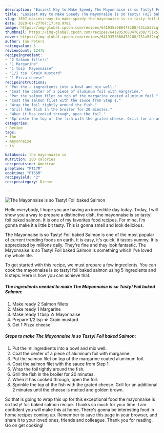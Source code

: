 ```yaml
---
description: "Easiest Way to Make Speedy The Mayonnaise is so Tasty! Foil baked Salmon"
title: "Easiest Way to Make Speedy The Mayonnaise is so Tasty! Foil baked Salmon"
slug: 2607-easiest-way-to-make-speedy-the-mayonnaise-is-so-tasty-foil-baked-salmon
date: 2020-07-27T07:17:48.978Z
image: https://img-global.cpcdn.com/recipes/6419353680478208/751x532cq70/the-mayonnaise-is-so-tasty-foil-baked-salmon-recipe-main-photo.jpg
thumbnail: https://img-global.cpcdn.com/recipes/6419353680478208/751x532cq70/the-mayonnaise-is-so-tasty-foil-baked-salmon-recipe-main-photo.jpg
cover: https://img-global.cpcdn.com/recipes/6419353680478208/751x532cq70/the-mayonnaise-is-so-tasty-foil-baked-salmon-recipe-main-photo.jpg
author: Ian Peters
ratingvalue: 5
reviewcount: 12475
recipeingredient:
- "2 Salmon fillets"
- "1 Margarine"
- "1 tbsp  Mayonnaise"
- "1/2 tsp  Grain mustard"
- "1 Pizza cheese"
recipeinstructions:
- "Put the ☆ ingredients into a bowl and mix well."
- "Coat the center of a piece of aluminum foil with margarine."
- "Put the salmon filet on top of the margarine coated aluminum foil."
- "Coat the salmon filet with the sauce from Step 1."
- "Wrap the foil tightly around the fish."
- "Grill the fish in the broiler for 20 minutes."
- "When it has cooked through, open the foil."
- "Sprinkle the top of the fish with the grated cheese. Grill for an additional 2 minutes until the cheese is melted and golden brown."
categories:
- Recipe
tags:
- the
- mayonnaise
- is

katakunci: the mayonnaise is 
nutrition: 280 calories
recipecuisine: American
preptime: "PT17M"
cooktime: "PT55M"
recipeyield: "2"
recipecategory: Dinner

---
```



![The Mayonnaise is so Tasty! Foil baked Salmon](https://img-global.cpcdn.com/recipes/6419353680478208/751x532cq70/the-mayonnaise-is-so-tasty-foil-baked-salmon-recipe-main-photo.jpg)

Hello everybody, I hope you are having an incredible day today. Today, I will show you a way to prepare a distinctive dish, the mayonnaise is so tasty! foil baked salmon. It is one of my favorites food recipes. For mine, I'm gonna make it a little bit tasty. This is gonna smell and look delicious.



The Mayonnaise is so Tasty! Foil baked Salmon is one of the most popular of current trending foods on earth. It is easy, it's quick, it tastes yummy. It is appreciated by millions daily. They're fine and they look fantastic. The Mayonnaise is so Tasty! Foil baked Salmon is something which I've loved my whole life.


To get started with this recipe, we must prepare a few ingredients. You can cook the mayonnaise is so tasty! foil baked salmon using 5 ingredients and 8 steps. Here is how you can achieve that.

<!--inarticleads1-->

##### The ingredients needed to make The Mayonnaise is so Tasty! Foil baked Salmon:

1. Make ready 2 Salmon fillets
1. Make ready 1 Margarine
1. Make ready 1 tbsp ☆ Mayonnaise
1. Prepare 1/2 tsp ☆ Grain mustard
1. Get 1 Pizza cheese




<!--inarticleads2-->

##### Steps to make The Mayonnaise is so Tasty! Foil baked Salmon:

1. Put the ☆ ingredients into a bowl and mix well.
1. Coat the center of a piece of aluminum foil with margarine.
1. Put the salmon filet on top of the margarine coated aluminum foil.
1. Coat the salmon filet with the sauce from Step 1.
1. Wrap the foil tightly around the fish.
1. Grill the fish in the broiler for 20 minutes.
1. When it has cooked through, open the foil.
1. Sprinkle the top of the fish with the grated cheese. Grill for an additional 2 minutes until the cheese is melted and golden brown.




So that is going to wrap this up for this exceptional food the mayonnaise is so tasty! foil baked salmon recipe. Thanks so much for your time. I am confident you will make this at home. There's gonna be interesting food in home recipes coming up. Remember to save this page in your browser, and share it to your loved ones, friends and colleague. Thank you for reading. Go on get cooking!
